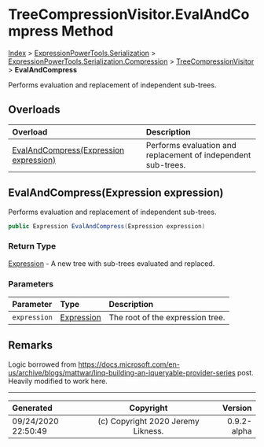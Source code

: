 ﻿# TreeCompressionVisitor.EvalAndCompress Method

[Index](../index.md) > [ExpressionPowerTools.Serialization](ExpressionPowerTools.Serialization.a.md) > [ExpressionPowerTools.Serialization.Compression](ExpressionPowerTools.Serialization.Compression.n.md) > [TreeCompressionVisitor](ExpressionPowerTools.Serialization.Compression.TreeCompressionVisitor.cs.md) > **EvalAndCompress**

Performs evaluation and replacement of independent sub-trees.

## Overloads

| Overload | Description |
| :-- | :-- |
| [EvalAndCompress(Expression expression)](#evalandcompressexpression-expression) | Performs evaluation and replacement of independent sub-trees. |
## EvalAndCompress(Expression expression)

Performs evaluation and replacement of independent sub-trees.

```csharp
public Expression EvalAndCompress(Expression expression)
```

### Return Type

 [Expression](https://docs.microsoft.com/dotnet/api/system.linq.expressions.expression)  - A new tree with sub-trees evaluated and replaced.

### Parameters

| Parameter | Type | Description |
| :-- | :-- | :-- |
| `expression` | [Expression](https://docs.microsoft.com/dotnet/api/system.linq.expressions.expression) | The root of the expression tree. |


## Remarks

Logic borrowed from https://docs.microsoft.com/en-us/archive/blogs/mattwar/linq-building-an-iqueryable-provider-series post.
            Heavily modified to work here.


---

| Generated | Copyright | Version |
| :-- | :-: | --: |
| 09/24/2020 22:50:49 | (c) Copyright 2020 Jeremy Likness. | 0.9.2-alpha |
